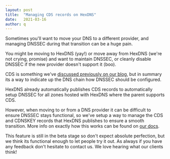 ```yaml
---
layout: post
title:  "Managing CDS records on HexDNS"
date:   2021-03-16
author: q
---
```


Sometimes you'll want to move your DNS to a different provider, and managing
DNSSEC during that transition can be a huge pain.

You might be moving to HexDNS (yay!) or move away from HexDNS (we're not
crying, promise) and want to maintain DNSSEC, or cleanly disable DNSSEC
if the new provider doesn't support it (boo).

CDS is something we've 
[discussed previously on our blog](/blog/2020/08/10/cds-at-the-registrar-level),
but in summary its a way to indicate up the DNS chain how DNSSEC should be
configured.

HexDNS already automatically publishes CDS records to automatically setup
DNSSEC for all zones hosted with HexDNS where the parent supports 
CDS.

However, when moving to or from a DNS provider it can be difficult to ensure
DNSSEC stays functional, so we've setup a way to manage the CDS and CDNSKEY
records that HexDNS publishes to ensure a smooth transition. More info on
exactly how this works can be found on 
[our docs](https://docs.glauca.digital/hexdns/cds/).

This feature is still in the beta stage so don't expect absolute perfection,
but we think its functional enough to let people try it out. As always if 
you have any feedback don't hesitate to contact us. We love hearing what our
clients think!  